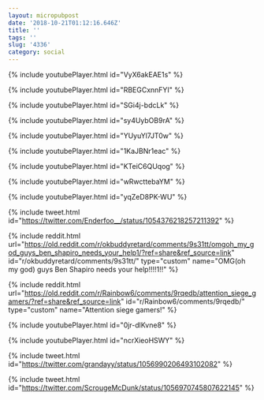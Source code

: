 ```yaml
---
layout: micropubpost
date: '2018-10-21T01:12:16.646Z'
title: ''
tags: ''
slug: '4336'
category: social
---
```

{% include youtubePlayer.html id="VyX6akEAE1s" %}


{% include youtubePlayer.html id="RBEGCxnnFYI" %}


{% include youtubePlayer.html id="SGi4j-bdcLk" %}


{% include youtubePlayer.html id="sy4UybOB9rA" %}


{% include youtubePlayer.html id="YUyuYl7JT0w" %}


{% include youtubePlayer.html id="1KaJBNr1eac" %}


{% include youtubePlayer.html id="KTeiC6QUqog" %}


{% include youtubePlayer.html id="wRwcttebaYM" %}


{% include youtubePlayer.html id="yqZeD8PK-WU" %}


{% include tweet.html id="https://twitter.com/Enderfoo__/status/1054376218257211392" %}


{% include reddit.html url="https://old.reddit.com/r/okbuddyretard/comments/9s31tt/omgoh_my_god_guys_ben_shapiro_needs_your_help1/?ref=share&ref_source=link" id="r/okbuddyretard/comments/9s31tt/" type="custom" name="OMG(oh my god) guys Ben Shapiro needs your help!!!!1!!" %}


{% include reddit.html url="https://old.reddit.com/r/Rainbow6/comments/9rqedb/attention_siege_gamers/?ref=share&ref_source=link" id="r/Rainbow6/comments/9rqedb/" type="custom" name="Attention siege gamers!" %}


{% include youtubePlayer.html id="0jr-dlKvne8" %}


{% include youtubePlayer.html id="ncrXieoHSWY" %}


{% include tweet.html id="https://twitter.com/grandayy/status/1056990206493102082" %}


{% include tweet.html id="https://twitter.com/ScrougeMcDunk/status/1056970745807622145" %}
